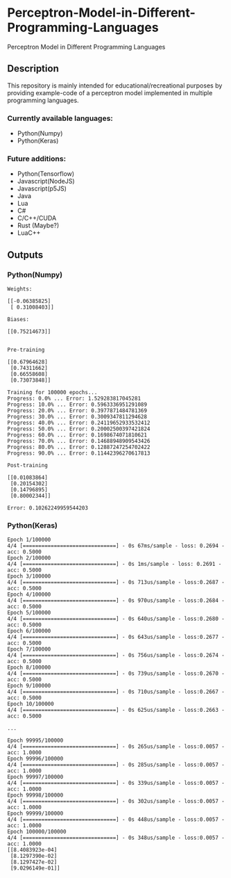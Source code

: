 # Perceptron-Model-in-Different-Programming-Languages
Perceptron Model in Different Programming Languages

## Description

This repository is mainly intended for educational/recreational purposes by providing example-code of a perceptron model implemented in multiple programming languages.

### Currently available languages:
- Python(Numpy)
- Python(Keras)

### Future additions:
- Python(Tensorflow)
- Javascript(NodeJS)
- Javascript(p5JS)
- Java
- Lua
- C#
- C/C++/CUDA
- Rust (Maybe?)
- LuaC++

## Outputs

### Python(Numpy)

```
Weights:

[[-0.06385825]
 [ 0.31008403]]

Biases:

[[0.75214673]]


Pre-training

[[0.67964628]
 [0.74311662]
 [0.66558608]
 [0.73073848]]

Training for 100000 epochs...
Progress: 0.0% ... Error: 1.529283817045281
Progress: 10.0% ... Error: 0.5963336951291089
Progress: 20.0% ... Error: 0.3977871484781369
Progress: 30.0% ... Error: 0.3009347811294628
Progress: 40.0% ... Error: 0.24119652933532412
Progress: 50.0% ... Error: 0.20002500397421824
Progress: 60.0% ... Error: 0.1698674071810621
Progress: 70.0% ... Error: 0.14688948909543426
Progress: 80.0% ... Error: 0.12887247254702422
Progress: 90.0% ... Error: 0.11442396270617813

Post-training

[[0.01083864]
 [0.20154302]
 [0.14796895]
 [0.80002344]]

Error: 0.10262249959544203
```

### Python(Keras)

```
Epoch 1/100000
4/4 [==============================] - 0s 67ms/sample - loss: 0.2694 - acc: 0.5000
Epoch 2/100000
4/4 [==============================] - 0s 1ms/sample - loss: 0.2691 - acc: 0.5000
Epoch 3/100000
4/4 [==============================] - 0s 713us/sample - loss:0.2687 - acc: 0.5000
Epoch 4/100000
4/4 [==============================] - 0s 970us/sample - loss:0.2684 - acc: 0.5000
Epoch 5/100000
4/4 [==============================] - 0s 640us/sample - loss:0.2680 - acc: 0.5000
Epoch 6/100000
4/4 [==============================] - 0s 643us/sample - loss:0.2677 - acc: 0.5000
Epoch 7/100000
4/4 [==============================] - 0s 756us/sample - loss:0.2674 - acc: 0.5000
Epoch 8/100000
4/4 [==============================] - 0s 739us/sample - loss:0.2670 - acc: 0.5000
Epoch 9/100000
4/4 [==============================] - 0s 710us/sample - loss:0.2667 - acc: 0.5000
Epoch 10/100000
4/4 [==============================] - 0s 625us/sample - loss:0.2663 - acc: 0.5000

...

Epoch 99995/100000
4/4 [==============================] - 0s 265us/sample - loss:0.0057 - acc: 1.0000
Epoch 99996/100000
4/4 [==============================] - 0s 285us/sample - loss:0.0057 - acc: 1.0000
Epoch 99997/100000
4/4 [==============================] - 0s 339us/sample - loss:0.0057 - acc: 1.0000
Epoch 99998/100000
4/4 [==============================] - 0s 302us/sample - loss:0.0057 - acc: 1.0000
Epoch 99999/100000
4/4 [==============================] - 0s 448us/sample - loss:0.0057 - acc: 1.0000
Epoch 100000/100000
4/4 [==============================] - 0s 348us/sample - loss:0.0057 - acc: 1.0000
[[8.4083923e-04]
 [8.1297390e-02]
 [8.1297427e-02]
 [9.0296149e-01]]
```
